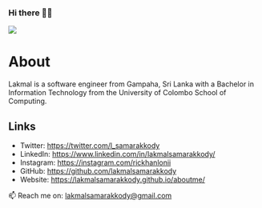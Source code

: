 ### Hi there 👋😄

<img src = "https://wallpapers.com/images/high/hello-world-code-background-flab7whlybfrrsdi.webp" >

# About

Lakmal is a software engineer from Gampaha, Sri Lanka with a Bachelor in Information Technology from the University of Colombo School of Computing.

## Links
- Twitter: https://twitter.com/l_samarakkody
- LinkedIn: https://www.linkedin.com/in/lakmalsamarakkody/
- Instagram: https://instagram.com/rickhanlonii
- GitHub: https://github.com/lakmalsamarakkody
- Website: https://lakmalsamarakkody.github.io/aboutme/
  
📫 Reach me on: lakmalsamarakkody@gmail.com 

<!--
**lakmalsamarakkody/lakmalsamarakkody** is a ✨ _special_ ✨ repository because its `README.md` (this file) appears on your GitHub profile.

Here are some ideas to get you started:

- 🔭 I’m currently working on ...
- 🌱 I’m currently learning ...
- 👯 I’m looking to collaborate on ...
- 🤔 I’m looking for help with ...
- 💬 Ask me about ...
- 📫 How to reach me: ...
- 😄 Pronouns: ...
- ⚡ Fun fact: ...
-->
